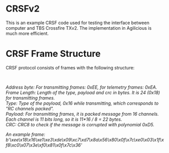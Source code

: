 # CRSFv2
This is an example CRSF code used for testing the interface between computer and TBS Crossfire TXv2. The implementation in Agilicious is much more efficient.

# CRSF Frame Structure
CRSF protocol consists of frames with the following structure: <br />
<Address Byte><Frame Length><Type><Payload><CRC> <br />

Address byte: For transmitting frames: 0xEE, for telemetry frames: 0xEA. <br />
Frame Length: Length of the type, payload and crc in bytes. It is 24 (0x18) for transmitting frames. <br />
Type: Type of the payload, 0x16 while transmitting, which corresponds to "RC channels packed". <br />
Payload: For transmitting frames, it is packed message from 16 channels. Each channel is 11 bits long, so it is 11*16 / 8 = 22 bytes. <br />
CRC: CRC8 to check if the message is corrupted with polynomial 0xD5. <br />

An example frame:<br />
b'\xee\x18\x16\xe1\xe3\xde\x09\xc7\xd7\x8a\x56\x80\x0f\x7c\xe0\x03\x1f\xf8\xc0\x07\x3e\xf0\x81\x0f\x7c\x36'<br />

